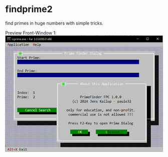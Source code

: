 # findprime2
 find primes in huge numbers with simple tricks.

Preview Front-Window 1:
![Preview](img/screen000.png)
